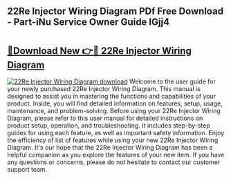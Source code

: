 ## 22Re Injector Wiring Diagram PDf Free Download - Part-iNu Service Owner Guide IGjj4

# <h2><a href="http://dfnkod.blite.top/?on=22Re+Injector+Wiring+Diagram">🔗Download New 👉🔴 22Re Injector Wiring Diagram</a></h2>

[![22Re Injector Wiring Diagram download](https://i.imgur.com/lujVjoI.png)](http://dfnkod.blite.top/?on=22Re+Injector+Wiring+Diagram)
Welcome to the user guide for your newly purchased 22Re Injector Wiring Diagram. This manual is designed to assist you in mastering the functions and capabilities of your product. Inside, you will find detailed information on features, setup, usage, maintenance, and problem-solving. Before using your 22Re Injector Wiring Diagram, please refer to this user manual for detailed instructions on product setup, operation, and troubleshooting. It includes step-by-step guides for using each feature, as well as important safety information. Enjoy the efficiency of list of features while using your new 22Re Injector Wiring Diagram. It's our hope that the 22Re Injector Wiring Diagram has been a helpful companion as you explore the features of your new item. If you have any questions or concerns, please do not hesitate to contact our customer support team.
